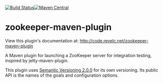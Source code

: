 <!--
  Licensed under the Apache License, Version 2.0 (the "License");
  you may not use this file except in compliance with the License.
  You may obtain a copy of the License at

      http://www.apache.org/licenses/LICENSE-2.0

  Unless required by applicable law or agreed to in writing, software
  distributed under the License is distributed on an "AS IS" BASIS,
  WITHOUT WARRANTIES OR CONDITIONS OF ANY KIND, either express or implied.
  See the License for the specific language governing permissions and
  limitations under the License.
-->

[![Build Status][travis_img]][travis_link][![Maven Central][maven_img]][maven_link]

zookeeper-maven-plugin
======================

View this plugin's documentation at:
http://code.revelc.net/zookeeper-maven-plugin

A Maven plugin for launching a ZooKeeper server for integration testing,
inspired by jetty-maven-plugin.

This plugin uses [Semantic Versioning 2.0.0][1] for its own versioning. Its
public API is the names of the goals and configuration options.

[1]: http://semver.org/spec/v2.0.0.html
[travis_img]: https://travis-ci.org/revelc/zookeeper-maven-plugin.svg?branch=master
[travis_link]: https://travis-ci.org/revelc/zookeeper-maven-plugin
[maven_img]: https://maven-badges.herokuapp.com/maven-central/net.revelc.code/zookeeper-maven-plugin/badge.svg
[maven_link]: https://maven-badges.herokuapp.com/maven-central/net.revelc.code/zookeeper-maven-plugin

